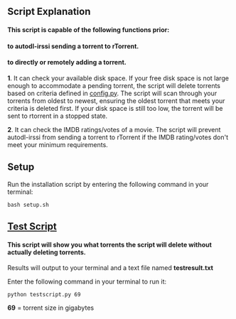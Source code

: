 ## Script Explanation

#### This script is capable of the following functions prior:
####                                                               to autodl-irssi sending a torrent to rTorrent.
####                                                               to directly or remotely adding a torrent.

**1**. It can check your available disk space. If your free disk space is not large enough to accommodate a pending torrent, the script will delete torrents based on criteria defined in [config.py](https://github.com/GangaBanga/AUTODL-IRSSI-IMDB-DISK-CHECK/blob/master/config.py). The script will scan through your torrents from oldest to newest, ensuring the oldest torrent that meets your criteria is deleted first. If your disk space is still too low, the torrent will be sent to rtorrent in a stopped state.	

**2**. It can check the IMDB ratings/votes of a movie. The script will prevent autodl-irssi from sending a torrent to rTorrent if the IMDB rating/votes don't meet your minimum requirements.

## Setup

Run the installation script by entering the following command in your terminal:

`bash setup.sh`

## [Test Script](https://github.com/GangaBanga/AUTODL-IRSSI-IMDB-DISK-CHECK/blob/master/testscript.py)

#### This script will show you what torrents the script will delete without actually deleting torrents.

Results will output to your terminal and a text file named **testresult.txt**

Enter the following command in your terminal to run it:

`python testscript.py 69`

**69** = torrent size in gigabytes
